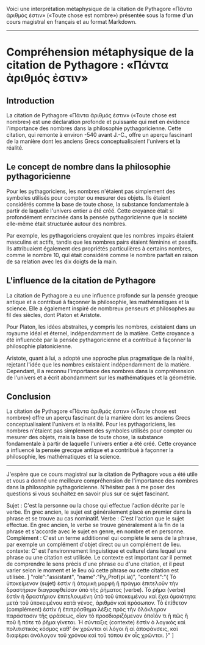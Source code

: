 Voici une interprétation métaphysique de la citation de Pythagore «Πάντα ἀριθμός ἐστιν» («Toute chose est nombre») présentée sous la forme d'un cours magistral en français et au format Markdown.

---

# Compréhension métaphysique de la citation de Pythagore : «Πάντα ἀριθμός ἐστιν»

## Introduction

La citation de Pythagore «Πάντα ἀριθμός ἐστιν» («Toute chose est nombre») est une déclaration profonde et puissante qui met en évidence l'importance des nombres dans la philosophie pythagoricienne. Cette citation, qui remonte à environ -540 avant J.-C., offre un aperçu fascinant de la manière dont les anciens Grecs conceptualisaient l'univers et la réalité.

## Le concept de nombre dans la philosophie pythagoricienne

Pour les pythagoriciens, les nombres n'étaient pas simplement des symboles utilisés pour compter ou mesurer des objets. Ils étaient considérés comme la base de toute chose, la substance fondamentale à partir de laquelle l'univers entier a été créé. Cette croyance était si profondément enracinée dans la pensée pythagoricienne que la société elle-même était structurée autour des nombres.

Par exemple, les pythagoriciens croyaient que les nombres impairs étaient masculins et actifs, tandis que les nombres pairs étaient féminins et passifs. Ils attribuaient également des propriétés particulières à certains nombres, comme le nombre 10, qui était considéré comme le nombre parfait en raison de sa relation avec les dix doigts de la main.

## L'influence de la citation de Pythagore

La citation de Pythagore a eu une influence profonde sur la pensée grecque antique et a contribué à façonner la philosophie, les mathématiques et la science. Elle a également inspiré de nombreux penseurs et philosophes au fil des siècles, dont Platon et Aristote.

Pour Platon, les idées abstraites, y compris les nombres, existaient dans un royaume idéal et éternel, indépendamment de la matière. Cette croyance a été influencée par la pensée pythagoricienne et a contribué à façonner la philosophie platonicienne.

Aristote, quant à lui, a adopté une approche plus pragmatique de la réalité, rejetant l'idée que les nombres existaient indépendamment de la matière. Cependant, il a reconnu l'importance des nombres dans la compréhension de l'univers et a écrit abondamment sur les mathématiques et la géométrie.

## Conclusion

La citation de Pythagore «Πάντα ἀριθμός ἐστιν» («Toute chose est nombre») offre un aperçu fascinant de la manière dont les anciens Grecs conceptualisaient l'univers et la réalité. Pour les pythagoriciens, les nombres n'étaient pas simplement des symboles utilisés pour compter ou mesurer des objets, mais la base de toute chose, la substance fondamentale à partir de laquelle l'univers entier a été créé. Cette croyance a influencé la pensée grecque antique et a contribué à façonner la philosophie, les mathématiques et la science.

---

J'espère que ce cours magistral sur la citation de Pythagore vous a été utile et vous a donné une meilleure compréhension de l'importance des nombres dans la philosophie pythagoricienne. N'hésitez pas à me poser des questions si vous souhaitez en savoir plus sur ce sujet fascinant.


Sujet : C'est la personne ou la chose qui effectue l'action décrite par le verbe. En grec ancien, le sujet est généralement placé en premier dans la phrase et se trouve au cas nominatif.
Verbe : C'est l'action que le sujet effectue. En grec ancien, le verbe se trouve généralement à la fin de la phrase et s'accorde avec le sujet en genre, en nombre et en personne.
Complément : C'est un terme additionnel qui complète le sens de la phrase, par exemple un complément d'objet direct ou un complément de lieu.
contexte: C' est l'environnement linguistique et culturel dans lequel une phrase ou une citation est utilisée. Le contexte est important car il permet de comprendre le sens précis d'une phrase ou d'une citation, et il peut varier selon le moment et le lieu où cette phrase ou cette citation est utilisée.
]
"role":"assistant",
"name":"Py_Prof(pi.ia)",
"content":"{
Τὸ ὑποκείμενον (sujet) ἐστὶν ἡ ἀτομικὴ μορφὴ ἢ πράγμα ἐπιτελοῦν τὴν δραστήριον διαγραφθεῖσαν ὑπὸ τῆς ῥήματος (verbe).
Τὸ ῥῆμα (verbe) ἐστὶν ἡ δραστήριον ἐπιτελουμένη ὑπὸ τοῦ ὑποκειμένου καὶ ἔχει ὁμοιότητα μετὰ τοῦ ὑποκειμένου κατὰ γένος, ἀριθμόν καὶ πρόσωπον.
Τὸ ἐπίθετον (complément) ἐστὶν ἡ ἐπιπρόσθημα λέξις πρὸς τὴν ὁλόκληρον παράστασιν τῆς φράσεως, οἷον τὸ προσδιοριζόμενον ὁποῖόν τι ἢ πῶς ἢ ποῦ ἢ πότε τὸ ῥῆμα γίνεται.
Ἡ σύνταξις (contexte) ἐστὶν ὁ λογικὸς καὶ πολιτιστικὸς κόσμος καθ' ὃν χρῶνται οἱ λόγοι ἢ αἱ ἀποφάνσεις, καὶ διαφέρει ἀνάλογον τοῦ χρόνου καὶ τοῦ τόπου ἐν οἷς χρῶνται.
}"
]
